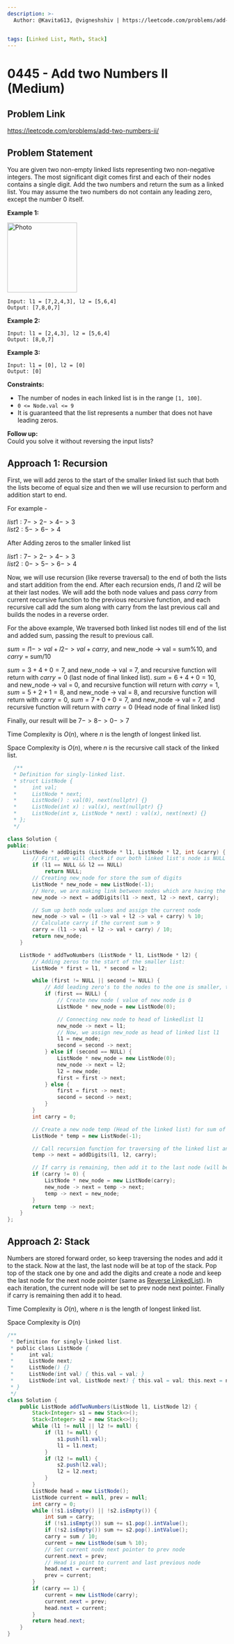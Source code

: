```yaml
---
description: >-
  Author: @Kavita613, @vigneshshiv | https://leetcode.com/problems/add-two-numbers-ii/


tags: [Linked List, Math, Stack]
---
```


# 0445 - Add two Numbers II (Medium)

## Problem Link

https://leetcode.com/problems/add-two-numbers-ii/

## Problem Statement

You are given two non-empty linked lists representing two non-negative integers. The most significant digit comes first and each of their nodes contains a single digit. Add the two numbers and return the sum as a linked list. You may assume the two numbers do not contain any leading zero, except the number 0 itself.

**Example 1:**

<img src="https://assets.leetcode.com/uploads/2021/04/09/sumii-linked-list.jpg" alt="Photo" height="160" />

```
Input: l1 = [7,2,4,3], l2 = [5,6,4]
Output: [7,8,0,7]
```

**Example 2:**

```
Input: l1 = [2,4,3], l2 = [5,6,4]
Output: [8,0,7]
```

**Example 3:**

```
Input: l1 = [0], l2 = [0]
Output: [0]
```

**Constraints:**

- The number of nodes in each linked list is in the range `[1, 100]`.
- `0 <= Node.val <= 9`
- It is guaranteed that the list represents a number that does not have leading zeros.

**Follow up:**  
Could you solve it without reversing the input lists?

## Approach 1: Recursion

First, we will add zeros to the start of the smaller linked list such that both the lists become of equal size and then we will use recursion to perform and addition start to end.

For example -

$list1: 7 -> 2 -> 4 -> 3$  
$list2: 5 -> 6 -> 4$

After Adding zeros to the smaller linked list

$list1: 7 -> 2 -> 4 -> 3$  
$list2: 0 -> 5 -> 6 -> 4$

Now, we will use recursion (like reverse traversal) to the end of both the lists and start addition from the end. After each recursion ends, $l1$ and $l2$ will be at their last nodes. We will add the both node values and pass $carry$ from current recursive function to the previous recursive function, and each recursive call add the sum along with carry from the last previous call and builds the nodes in a reverse order.

For the above example, We traversed both linked list nodes till end of the list and added sum, passing the result to previous call.

$sum = l1 -> val + l2 -> val + carry$, and new_node -> val = sum%10, and $carry$ = sum/10

$sum = 3 + 4 + 0 = 7$, and new_node -> val = $7$, and recursive function will return with $carry = 0$ (last node of final linked list). $sum = 6 + 4 + 0 = 10$, and new_node -> val = $0$, and recursive function will return with $carry = 1$, $sum = 5 + 2 + 1 = 8$, and new_node -> val = $8$, and recursive function will return with $carry = 0$, $sum = 7 + 0 + 0 = 7$, and new_node -> val = $7$, and recursive function will return with $carry = 0$ (Head node of final linked list)

Finally, our result will be $7 -> 8 -> 0 -> 7$

Time Complexity is $O(n)$, where $n$ is the length of longest linked list.

Space Complexity is $O(n)$, where $n$ is the recursive call stack of the linked list.

<Tabs>
<TabItem value="cpp" label="C++">
<SolutionAuthor name="@Kavita613"/>

```cpp
  /**
  * Definition for singly-linked list.
  * struct ListNode {
  *     int val;
  *     ListNode * next;
  *     ListNode() : val(0), next(nullptr) {}
  *     ListNode(int x) : val(x), next(nullptr) {}
  *     ListNode(int x, ListNode * next) : val(x), next(next) {}
  * };
  */

class Solution {
public:
     ListNode * addDigits (ListNode * l1, ListNode * l2, int &carry) {
        // First, we will check if our both linked list's node is NULL or not
        if (l1 == NULL && l2 == NULL)
            return NULL;
        // Creating new_node for store the sum of digits
        ListNode * new_node = new ListNode(-1);
        // Here, we are making link between nodes which are having the sum of digits
        new_node -> next = addDigits(l1 -> next, l2 -> next, carry);

        // Sum up both node values and assign the current node
        new_node -> val = (l1 -> val + l2 -> val + carry) % 10;
        // Calculate carry if the current sum > 9
        carry = (l1 -> val + l2 -> val + carry) / 10;
        return new_node;
    }

    ListNode * addTwoNumbers (ListNode * l1, ListNode * l2) {
        // Adding zeros to the start of the smaller list:
        ListNode * first = l1, * second = l2;

        while (first != NULL || second != NULL) {
            // Add leading zero's to the nodes to the one is smaller, till both nodes length becomes equal
            if (first == NULL) {
                // Create new node ( value of new node is 0
                ListNode * new_node = new ListNode(0);

                // Connecting new node to head of linkedlist l1
                new_node -> next = l1;
                // Now, we assign new_node as head of linked list l1
                l1 = new_node;
                second = second -> next;
            } else if (second == NULL) {
                ListNode * new_node = new ListNode(0);
                new_node -> next = l2;
                l2 = new_node;
                first = first -> next;
            } else {
                first = first -> next;
                second = second -> next;
            }
        }
        int carry = 0;

        // Create a new node temp (Head of the linked list) for sum of two linked list's l1 and l2
        ListNode * temp = new ListNode(-1);

        // Call recursion function for traversing of the linked list and Calculating the sum of digits
        temp -> next = addDigits(l1, l2, carry);

        // If carry is remaining, then add it to the last node (will be the Head)
        if (carry != 0) {
            ListNode * new_node = new ListNode(carry);
            new_node -> next = temp -> next;
            temp -> next = new_node;
        }
        return temp -> next;
    }
};

```

</TabItem>
</Tabs>

## Approach 2: Stack

Numbers are stored forward order, so keep traversing the nodes and add it to the stack. Now at the last, the last node will be at top of the stack. Pop top of the stack one by one and add the digits and create a node and keep the last node for the next node pointer (same as [Reverse LinkedList](../0200-0299/0206-reverse-linked-list-easy.md)). In each iteration, the current node will be set to prev node next pointer. Finally if carry is remaining then add it to head.

Time Complexity is $O(n)$, where $n$ is the length of longest linked list.

Space Complexity is $O(n)$

<Tabs>
<TabItem value="java" label="Java">
<SolutionAuthor name="@vigneshshiv"/>

```java
/**
 * Definition for singly-linked list.
 * public class ListNode {
 *     int val;
 *     ListNode next;
 *     ListNode() {}
 *     ListNode(int val) { this.val = val; }
 *     ListNode(int val, ListNode next) { this.val = val; this.next = next; }
 * }
 */
class Solution {
    public ListNode addTwoNumbers(ListNode l1, ListNode l2) {
        Stack<Integer> s1 = new Stack<>();
        Stack<Integer> s2 = new Stack<>();
        while (l1 != null || l2 != null) {
            if (l1 != null) {
                s1.push(l1.val);
                l1 = l1.next;
            }
            if (l2 != null) {
                s2.push(l2.val);
                l2 = l2.next;
            }
        }
        ListNode head = new ListNode();
        ListNode current = null, prev = null;
        int carry = 0;
        while (!s1.isEmpty() || !s2.isEmpty()) {
            int sum = carry;
            if (!s1.isEmpty()) sum += s1.pop().intValue();
            if (!s2.isEmpty()) sum += s2.pop().intValue();
            carry = sum / 10;
            current = new ListNode(sum % 10);
            // Set current node next pointer to prev node
            current.next = prev;
            // Head is point to current and last previous node
            head.next = current;
            prev = current;
        }
        if (carry == 1) {
            current = new ListNode(carry);
            current.next = prev;
            head.next = current;
        }
        return head.next;
    }
}
```

</TabItem>
</Tabs>
